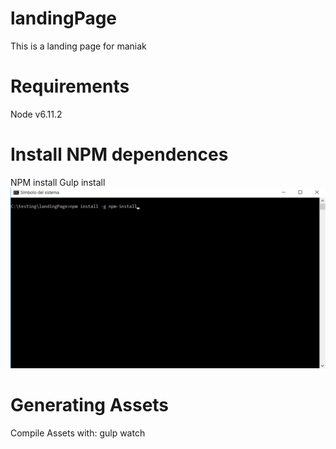 # landingPage
This is a landing page for maniak 
# Requirements
Node v6.11.2 
# Install NPM dependences
NPM install
Gulp install
![npm install](/images/npm.jpg?raw=true "Npm Install")
# Generating Assets
Compile Assets with: gulp watch
